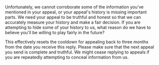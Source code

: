 Unfortunately, we cannot corroborate some of the information you've mentioned in your appeal, or your appeal's history is missing important parts. We need your appeal to be truthful and honest so that we can accurately measure your history and make a fair decision. If you are attempting to hide some of your history to us, what reason do we have to believe you'll be willing to play fairly in the future?

This effectively resets the cooldown for appealing back to three months from the date you receive this reply. Please make sure that the next appeal you send is complete and truthful. We might cease replying to appeals if you are repeatedly attempting to conceal information from us.